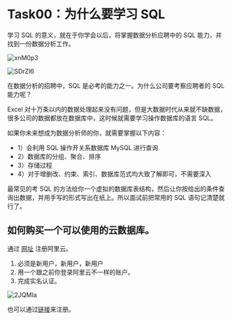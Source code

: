 # Task00：为什么要学习 SQL

学习 SQL 的意义，就在于你学会以后，将掌握数据分析应聘中的 SQL 能力，并找到一份数据分析工作。

![xnM0p3](https://upiclw.oss-cn-beijing.aliyuncs.com/uPic/xnM0p3.png)

![SDrZI6](https://upiclw.oss-cn-beijing.aliyuncs.com/uPic/SDrZI6.png)

在数据分析的招聘中，SQL 是必考的能力之一。为什么公司要考察应聘者的 SQL 能力呢？

Excel 对十万条以内的数据处理起来没有问题，但是大数据时代从来就不缺数据，很多公司的数据都放在数据库中，这时候就需要学习操作数据库的语言 SQL。

如果你未来想成为数据分析师的你，就需要掌握以下内容：

* 1）会利用 SQL 操作开关系数据库 MySQL 进行查询
* 2）数据库的分组、聚合、排序
* 3）存储过程
* 4）对于增删改、约束、索引、数据库范式均大致了解即可，不需要深入

最常见的考 SQL 的方法给你一个虚拟的数据库表结构，然后让你按给出的条件查询出数据，并用手写的形式写出在纸上。所以面试前把常用的 SQL 语句记清楚就行了。


## 如何购买一个可以使用的云数据库。

通过 [网址](https://www.aliyun.com/minisite/goods?userCode=orje4xat&share_source=copy_link) 注册阿里云。

1. 必须是新用户，新用户，新用户
2. 用一个跟之前你登录阿里云不一样的账户。
3. 完成实名认证。

![2JQMIa](https://upiclw.oss-cn-beijing.aliyuncs.com/uPic/2JQMIa.png)

也可以通过[链接](https://www.aliyun.com/database/dbfirstbuy)来注册。

